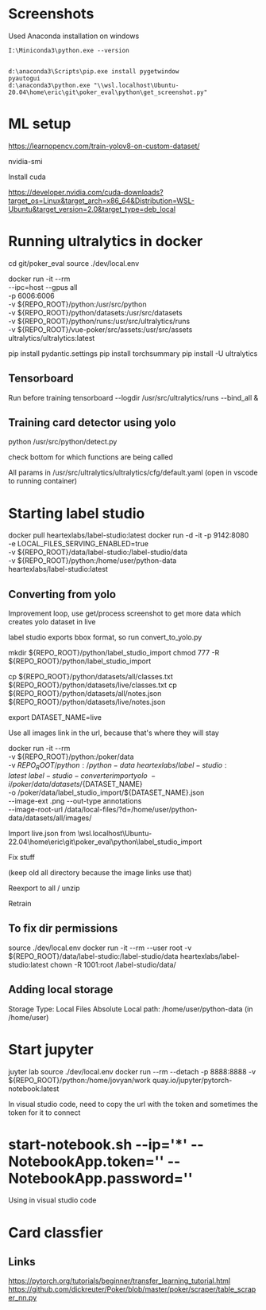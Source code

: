 # Screenshots 

Used Anaconda installation on windows

```
I:\Miniconda3\python.exe --version


d:\anaconda3\Scripts\pip.exe install pygetwindow
pyautogui
d:\anaconda3\python.exe "\\wsl.localhost\Ubuntu-20.04\home\eric\git\poker_eval\python\get_screenshot.py"
```

# ML setup

https://learnopencv.com/train-yolov8-on-custom-dataset/


nvidia-smi

Install cuda

https://developer.nvidia.com/cuda-downloads?target_os=Linux&target_arch=x86_64&Distribution=WSL-Ubuntu&target_version=2.0&target_type=deb_local


# Running ultralytics in docker

cd git/poker_eval
source ./dev/local.env

docker run -it --rm  \
--ipc=host --gpus all \
-p 6006:6006 \
-v ${REPO_ROOT}/python:/usr/src/python \
-v ${REPO_ROOT}/python/datasets:/usr/src/datasets \
-v ${REPO_ROOT}/python/runs:/usr/src/ultralytics/runs \
-v ${REPO_ROOT}/vue-poker/src/assets:/usr/src/assets \
ultralytics/ultralytics:latest

pip install pydantic.settings
pip install torchsummary
pip install -U ultralytics

## Tensorboard 

Run before training
tensorboard --logdir /usr/src/ultralytics/runs --bind_all & 

## Training card detector using yolo

python /usr/src/python/detect.py

check bottom for which functions are being called

All params in /usr/src/ultralytics/ultralytics/cfg/default.yaml (open in vscode to running container)


# Starting label studio

docker pull heartexlabs/label-studio:latest
docker run -d -it -p 9142:8080 \
-e LOCAL_FILES_SERVING_ENABLED=true \
-v ${REPO_ROOT}/data/label-studio:/label-studio/data \
-v ${REPO_ROOT}/python:/home/user/python-data \
heartexlabs/label-studio:latest

## Converting from yolo

Improvement loop, use get/process screenshot to get more data
which creates yolo dataset in live

label studio exports bbox format, so
run convert_to_yolo.py

mkdir ${REPO_ROOT}/python/label_studio_import
chmod 777 -R ${REPO_ROOT}/python/label_studio_import

cp ${REPO_ROOT}/python/datasets/all/classes.txt ${REPO_ROOT}/python/datasets/live/classes.txt 
cp ${REPO_ROOT}/python/datasets/all/notes.json ${REPO_ROOT}/python/datasets/live/notes.json


export DATASET_NAME=live

Use all images link in the url, because that's where they will stay

docker run -it --rm \
-v ${REPO_ROOT}/python:/poker/data \
-v ${REPO_ROOT}/python:/python-data \
heartexlabs/label-studio:latest \
label-studio-converter import yolo \
-i /poker/data/datasets/${DATASET_NAME} \
-o /poker/data/label_studio_import/${DATASET_NAME}.json \
--image-ext .png --out-type annotations \
--image-root-url /data/local-files/?d=/home/user/python-data/datasets/all/images/

Import live.json from 
\\wsl.localhost\Ubuntu-22.04\home\eric\git\poker_eval\python\label_studio_import

Fix stuff

(keep old all directory because the image links use that)

Reexport to all / unzip

Retrain

## To fix dir permissions

source ./dev/local.env
docker run -it --rm --user root -v ${REPO_ROOT}/data/label-studio:/label-studio/data heartexlabs/label-studio:latest chown -R 1001:root /label-studio/data/

## Adding local storage

Storage Type: Local Files
Absolute Local path: /home/user/python-data  (in /home/user)

# Start jupyter

juyter lab
source ./dev/local.env
docker run --rm --detach -p 8888:8888  -v ${REPO_ROOT}/python:/home/jovyan/work quay.io/jupyter/pytorch-notebook:latest

In visual studio code, need to copy the url with the token and sometimes the token for it to connect

#  start-notebook.sh --ip='*' --NotebookApp.token='' --NotebookApp.password=''

Using in visual studio code

# Card classfier 

## Links

https://pytorch.org/tutorials/beginner/transfer_learning_tutorial.html
https://github.com/dickreuter/Poker/blob/master/poker/scraper/table_scraper_nn.py